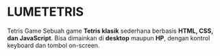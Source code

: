 # LUMETETRIS
Tetris Game  Sebuah game **Tetris klasik** sederhana berbasis **HTML, CSS, dan JavaScript**.   Bisa dimainkan di **desktop** maupun **HP**, dengan kontrol keyboard dan tombol on-screen.  
